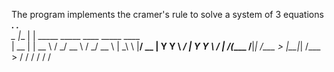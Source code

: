 The program implements the cramer's rule to solve a system of 3 equations
___.   .__                                            
\_ |__ |  | _____    _____   ____       _____   ____  
 | __ \|  | \__  \  /     \_/ __ \     /     \_/ __ \ 
 | \_\ \  |__/ __ \|  Y Y  \  ___/    |  Y Y  \  ___/ 
 |___  /____(____  /__|_|  /\___  >   |__|_|  /\___  >
     \/          \/      \/     \/          \/     \/ 
